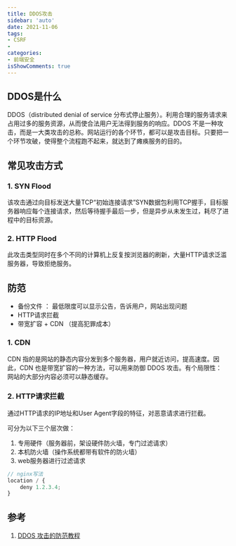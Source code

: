 ```yaml
---
title: DDOS攻击
sidebar: 'auto'
date: 2021-11-06
tags:
- CSRF
- 
categories:
- 前端安全
isShowComments: true
---
```




## DDOS是什么

DDOS（distributed denial of service 分布式停止服务）。利用合理的服务请求来占用过多的服务资源，从而使合法用户无法得到服务的响应。DDOS 不是一种攻击，而是一大类攻击的总称。网站运行的各个环节，都可以是攻击目标。只要把一个环节攻破，使得整个流程跑不起来，就达到了瘫痪服务的目的。

## 常见攻击方式

### 1. SYN Flood

该攻击通过向目标发送大量TCP“初始连接请求”SYN数据包利用TCP握手，目标服务器响应每个连接请求，然后等待握手最后一步，但是异步从未发生过，耗尽了进程中的目标资源。

### 2. HTTP Flood

此攻击类型同时在多个不同的计算机上反复按浏览器的刷新，大量HTTP请求泛滥服务器，导致拒绝服务。

## 防范

-   备份文件 ： 最低限度可以显示公告，告诉用户，网站出现问题
-   HTTP请求拦截
-   带宽扩容 + CDN （提高犯罪成本）



### 1. CDN

CDN 指的是网站的静态内容分发到多个服务器，用户就近访问，提高速度。因此，CDN 也是带宽扩容的一种方法，可以用来防御 DDOS 攻击。有个局限性： 网站的大部分内容必须可以静态缓存。



### 2. HTTP请求拦截

通过HTTP请求的IP地址和User Agent字段的特征，对恶意请求进行拦截。

可分为以下三个层次做：

1.   专用硬件（服务器前，架设硬件防火墙，专门过滤请求）
2.   本机防火墙（操作系统都带有软件的防火墙）
3.   web服务器进行过滤请求

```js
// nginx写法
location / {
    deny 1.2.3.4;
}
```



## 参考

1.   [DDOS 攻击的防范教程](http://www.ruanyifeng.com/blog/2018/06/ddos.html)

